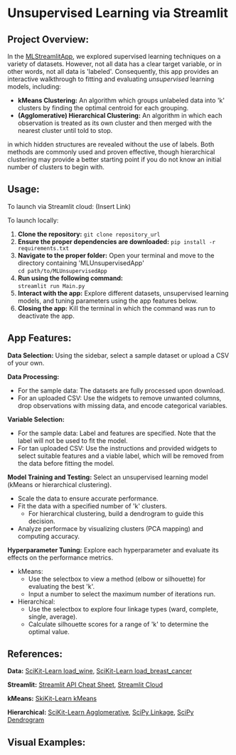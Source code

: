 # Unsupervised Learning via Streamlit


## Project Overview:  
In the [MLStreamlitApp](https://github.com/llatimer031/Latimer-Data-Science-Portfolio/edit/main/MLStreamlitApp), we explored supervised learning techniques on a variety of datasets. However, not all data has a clear target variable, or in other words, not all data is 'labeled'. Consequently, this app provides an interactive walkthrough to fitting and evaluating *unsupervised* learning models, including:

- **kMeans Clustering:** An algorithm which groups unlabeled data into 'k' clusters by finding the optimal centroid for each grouping. 
- **(Agglomerative) Hierarchical Clustering:** An algorithm in which each observation is treated as its own cluster and then merged with the nearest cluster until told to stop.

in which hidden structures are revealed without the use of labels. Both methods are commonly used and proven effective, though hierarchical clustering may provide a better starting point if you do not know an initial number of clusters to begin with.

## Usage:
To launch via Streamlit cloud:
(Insert Link)

To launch locally:
1. **Clone the repository:**
   `git clone repository_url`
2. **Ensure the proper dependencies are downloaded:**
   `pip install -r requirements.txt`
3. **Navigate to the proper folder:** Open your terminal and move to the directory containing 'MLUnsupervisedApp'  
   `cd path/to/MLUnsupervisedApp`
4. **Run using the following command:**  
   `streamlit run Main.py`
5. **Interact with the app:** Explore different datasets, unsupervised learning models, and tuning parameters using the app features below.
6. **Closing the app:** Kill the terminal in which the command was run to deactivate the app.

## App Features:
**Data Selection:** Using the sidebar, select a sample dataset or upload a CSV of your own.

**Data Processing:** 
- For the sample data: The datasets are fully processed upon download. 
- For an uploaded CSV: Use the widgets to remove unwanted columns, drop observations with missing data, and encode categorical variables.

**Variable Selection:** 
- For the sample data: Label and features are specified. Note that the label will not be used to fit the model. 
- For tan uploaded CSV: Use the instructions and provided widgets to select suitable features and a viable label, which will be removed from the data before fitting the model. 
    
**Model Training and Testing:** Select an unsupervised learning model (kMeans or hierarchical clustering).
- Scale the data to ensure accurate performance.
- Fit the data with a specified number of 'k' clusters.
  - For hierarchical clustering, build a dendrogram to guide this decision.
- Analyze performace by visualizing clusters (PCA mapping) and computing accuracy.

**Hyperparameter Tuning:** Explore each hyperparameter and evaluate its effects on the performance metrics.
- kMeans:
  - Use the selectbox to view a method (elbow or silhouette) for evaluating the best 'k'.
  - Input a number to select the maximum number of iterations run.
- Hierarchical:
  - Use the selectbox to explore four linkage types (ward, complete, single, average).
  - Calculate silhouette scores for a range of 'k' to determine the optimal value.


## References:
**Data:** [SciKit-Learn load_wine](https://scikit-learn.org/stable/modules/generated/sklearn.datasets.load_wine.html), [SciKit-Learn load_breast_cancer](https://scikit-learn.org/stable/modules/generated/sklearn.datasets.load_breast_cancer.html)

**Streamlit:** [Streamlit API Cheat Sheet](https://docs.streamlit.io/develop/quick-reference/cheat-sheet), [Streamlit Cloud](https://docs.streamlit.io/deploy/streamlit-community-cloud/deploy-your-app)

**kMeans:** [SkiKit-Learn kMeans](https://scikit-learn.org/stable/modules/generated/sklearn.cluster.KMeans.html)

**Hierarchical:** [SciKit-Learn Agglomerative](https://scikit-learn.org/stable/modules/generated/sklearn.cluster.AgglomerativeClustering.html), [SciPy Linkage](https://docs.scipy.org/doc/scipy/reference/generated/scipy.cluster.hierarchy.linkage.html), [SciPy Dendrogram](https://docs.scipy.org/doc/scipy/reference/generated/scipy.cluster.hierarchy.dendrogram.html)

## Visual Examples:

